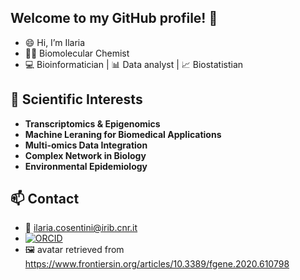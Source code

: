 ## Welcome to my GitHub profile! 🥳
- :smile: Hi, I’m Ilaria
- :woman_scientist: Biomolecular Chemist
- :computer: Bioinformatician | 📊 Data analyst | 📈 Biostatistian

## 🧪 Scientific Interests
- **Transcriptomics & Epigenomics**
- **Machine Leraning for Biomedical Applications**
- **Multi-omics Data Integration**
- **Complex Network in Biology**
- **Environmental Epidemiology**

## 📫 Contact  
- :email: ilaria.cosentini@irib.cnr.it
- [![ORCID](https://img.shields.io/badge/ORCID-0000--0002--0214--3537-a6ce39?logo=orcid&logoColor=white)](https://orcid.org/0000-0002-0214-3537)
- 🖼️ avatar retrieved from https://www.frontiersin.org/articles/10.3389/fgene.2020.610798   
<!---
Hela06/Hela06 is a ✨ special ✨ repository because its `README.md` (this file) appears on your GitHub profile.
You can click the Preview link to take a look at your changes.
--->
